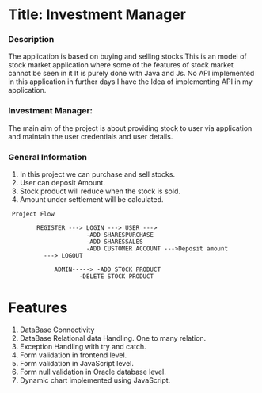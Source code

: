 # Title: Investment Manager

### Description

The application is based on buying and selling stocks.This is an model of stock market application where some of the features of stock market cannot be seen in it It is purely done with Java and Js. No API implemented in this application in further days I have the Idea of implementing API in my application.
### Investment Manager:
The main aim of the project is about providing stock to user via application and maintain the user credentials and user details.

### General Information

1. In this project we can purchase and sell stocks.
2. User can deposit Amount.
3. Stock product will reduce when the stock is sold.
4. Amount under settlement will be calculated.

```
 Project Flow

		REGISTER ---> LOGIN ---> USER ---> 
					  -ADD SHARESPURCHASE
					  -ADD SHARESSALES
					  -ADD CUSTOMER ACCOUNT --->Deposit amount
		  ---> LOGOUT  
					  
	         ADMIN-----> -ADD STOCK PRODUCT
		            -DELETE STOCK PRODUCT

```


# Features

1. DataBase Connectivity
2. DataBase Relational data Handling. One to many relation.
3. Exception Handling with try and catch.
4. Form validation in frontend level.
5. Form validation in JavaScript level.
6. Form null validation in Oracle database level.
7. Dynamic chart implemented using JavaScript.
